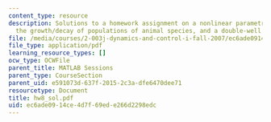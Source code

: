 ```yaml
---
content_type: resource
description: Solutions to a homework assignment on a nonlinear parametric pendulum,
  the growth/decay of populations of animal species, and a double-well potential system.
file: /media/courses/2-003j-dynamics-and-control-i-fall-2007/ec6ade0914ce4d7f69ede266d2298edc_hw8_sol.pdf
file_type: application/pdf
learning_resource_types: []
ocw_type: OCWFile
parent_title: MATLAB Sessions
parent_type: CourseSection
parent_uid: e591073d-637f-2015-2c3a-dfe6470dee71
resourcetype: Document
title: hw8_sol.pdf
uid: ec6ade09-14ce-4d7f-69ed-e266d2298edc
---
```

